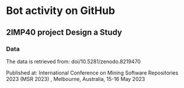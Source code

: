 # Bot activity on GitHub
## 2IMP40 project Design a Study
### Data
The data is retrieved from: doi/10.5281/zenodo.8219470

Published at: International Conference on Mining Software Repositories 2023 (MSR 2023) , Melbourne, Australia, 15-16 May 2023
